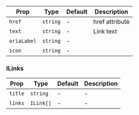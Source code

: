 | Prop   | Type     | Default | Description    |
| ------ | -------- | ------- | -------------- |
| `href` | `string` | -       | href attribute |
| `text` | `string` | -       | Link text      |
| `ariaLabel` | `string` | -       |       |
| `icon` | `string` | -       |       |

### ILinks

| Prop        | Type      | Default | Description |
|-------------|-----------| ------- |-------------|
| `title`     | `string`  | -       | -           |
| `links`     | `ILink[]` | -       | -           |
